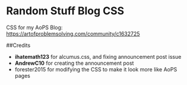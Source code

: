 # Random Stuff Blog CSS

CSS for my AoPS Blog: https://artofproblemsolving.com/community/c1632725

##Credits

- **ihatemath123** for alcumus.css, and fixing announcement post issue
- **AndrewC10** for creating the announcement post
- forester2015 for modifying the CSS to make it look more like AoPS pages

